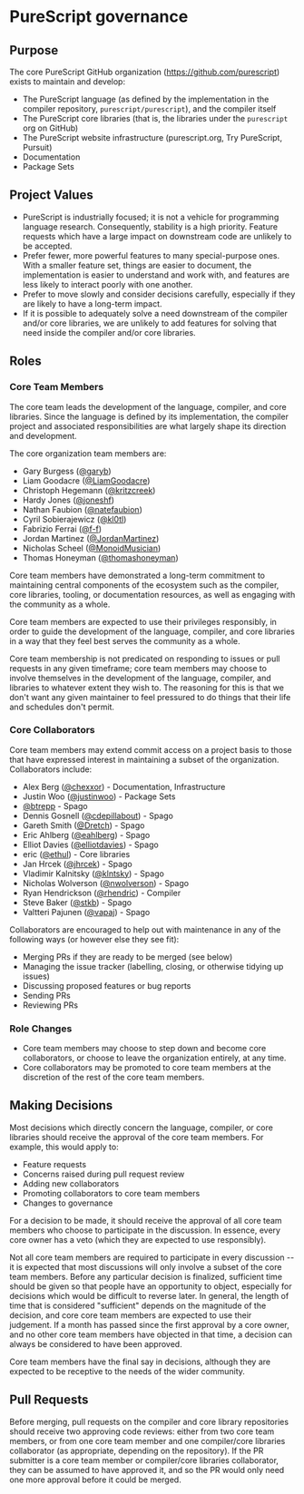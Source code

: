# PureScript governance

## Purpose

The core PureScript GitHub organization (<https://github.com/purescript>)
exists to maintain and develop:

*   The PureScript language (as defined by the implementation in the compiler
    repository, `purescript/purescript`), and the compiler itself
*   The PureScript core libraries (that is, the libraries under the
    `purescript` org on GitHub)
*   The PureScript website infrastructure (purescript.org, Try PureScript,
    Pursuit)
*   Documentation
*   Package Sets

## Project Values

*   PureScript is industrially focused; it is not a vehicle for programming
    language research. Consequently, stability is a high priority. Feature
    requests which have a large impact on downstream code are unlikely to be
    accepted.
*   Prefer fewer, more powerful features to many special-purpose ones. With a
    smaller feature set, things are easier to document, the implementation is
    easier to understand and work with, and features are less likely to
    interact poorly with one another.
*   Prefer to move slowly and consider decisions carefully, especially if they
    are likely to have a long-term impact.
*   If it is possible to adequately solve a need downstream of the compiler
    and/or core libraries, we are unlikely to add features for solving that
    need inside the compiler and/or core libraries.

## Roles

### Core Team Members

The core team leads the development of the language, compiler,
and core libraries. Since the language is defined by its implementation, the
compiler project and associated responsibilities are what largely shape its
direction and development.

The core organization team members are:

*   Gary Burgess ([@garyb](https://github.com/garyb))
*   Liam Goodacre ([@LiamGoodacre](https://github.com/LiamGoodacre))
*   Christoph Hegemann ([@kritzcreek](https://github.com/kritzcreek))
*   Hardy Jones ([@joneshf](https://github.com/joneshf))
*   Nathan Faubion ([@natefaubion](https://github.com/natefaubion))
*   Cyril Sobierajewicz ([@kl0tl](https://github.com/kl0tl))
*   Fabrizio Ferrai ([@f-f](https://github.com/f-f))
*   Jordan Martinez ([@JordanMartinez](https://github.com/JordanMartinez))
*   Nicholas Scheel ([@MonoidMusician](https://github.com/MonoidMusician))
*   Thomas Honeyman ([@thomashoneyman](https://github.com/thomashoneyman))

Core team members have demonstrated a long-term commitment to maintaining
central components of the ecosystem such as the compiler, core libraries,
tooling, or documentation resources, as well as engaging with the community as
a whole.

Core team members are expected to use their privileges responsibly, in order to
guide the development of the language, compiler, and core libraries in a way
that they feel best serves the community as a whole.

Core team membership is not predicated on responding to issues or pull requests in
any given timeframe; core team members may choose to involve themselves in the
development of the language, compiler, and libraries to whatever extent they
wish to. The reasoning for this is that we don't want any given maintainer to
feel pressured to do things that their life and schedules don't permit.

### Core Collaborators

Core team members may extend commit access on a project basis to those that have
expressed interest in maintaining a subset of the organization. Collaborators
include:

*   Alex Berg ([@chexxor](https://github.com/chexxor)) - Documentation, Infrastructure
*   Justin Woo ([@justinwoo](https://github.com/justinwoo)) - Package Sets
*   [@btrepp](https://github.com/btrepp) - Spago
*   Dennis Gosnell ([@cdepillabout](https://github.com/cdepillabout)) - Spago
*   Gareth Smith ([@Dretch](https://github.com/Dretch)) - Spago
*   Eric Ahlberg ([@eahlberg](https://github.com/eahlberg)) - Spago
*   Elliot Davies ([@elliotdavies](https://github.com/elliotdavies)) - Spago
*   eric ([@ethul](https://github.com/ethul)) - Core libraries
*   Jan Hrcek ([@jhrcek](https://github.com/jhrcek)) - Spago
*   Vladimir Kalnitsky ([@klntsky](https://github.com/klntsky)) - Spago
*   Nicholas Wolverson ([@nwolverson](https://github.com/nwolverson)) - Spago
*   Ryan Hendrickson ([@rhendric](https://github.com/rhendric)) - Compiler
*   Steve Baker ([@stkb](https://github.com/stkb)) - Spago
*   Valtteri Pajunen ([@vapaj](https://github.com/vapaj)) - Spago

Collaborators are encouraged to help out with maintenance in any of the
following ways (or however else they see fit):

*   Merging PRs if they are ready to be merged (see below)
*   Managing the issue tracker (labelling, closing, or otherwise tidying up
    issues)
*   Discussing proposed features or bug reports
*   Sending PRs
*   Reviewing PRs

### Role Changes

*   Core team members may choose to step down and become core collaborators, or choose to leave the organization entirely, at any time.
*   Core collaborators may be promoted to core team members at the discretion of the rest of the core team members.

## Making Decisions

Most decisions which directly concern the language, compiler, or core libraries
should receive the approval of the core team members. For example, this would apply
to:

*   Feature requests
*   Concerns raised during pull request review
*   Adding new collaborators
*   Promoting collaborators to core team members
*   Changes to governance

For a decision to be made, it should receive the approval of all core team members
who choose to participate in the discussion. In essence, every core owner has a
veto (which they are expected to use responsibly).

Not all core team members are required to participate in every discussion -- it is
expected that most discussions will only involve a subset of the core team members.
Before any particular decision is finalized, sufficient time should be given so
that people have an opportunity to object, especially for decisions which would
be difficult to reverse later. In general, the length of time that is
considered "sufficient" depends on the magnitude of the decision, and core
core team members are expected to use their judgement. If a month has passed since the
first approval by a core owner, and no other core team members have objected in that
time, a decision can always be considered to have been approved.

Core team members have the final say in decisions, although they are expected to be
receptive to the needs of the wider community.

## Pull Requests

Before merging, pull requests on the compiler and core library repositories
should receive two approving code reviews: either from two core team members, or
from one core team member and one compiler/core libraries collaborator (as
appropriate, depending on the repository). If the PR submitter is a core team
member or compiler/core libraries collaborator, they can be assumed to have
approved it, and so the PR would only need one more approval before it could be
merged.
